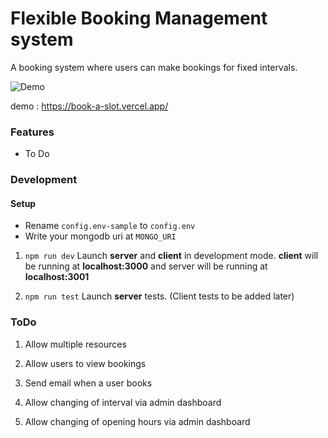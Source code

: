 # Flexible Booking Management system

A booking system where users can make bookings for fixed intervals.

![Demo](demo.gif)

demo : https://book-a-slot.vercel.app/ 

### Features

- To Do

### Development

#### Setup

- Rename `config.env-sample` to `config.env`
- Write your mongodb uri at `MONGO_URI`

1. `npm run dev`
   Launch __server__ and __client__ in development mode. __client__ will be running at __localhost:3000__ and server will be running at __localhost:3001__
   <br/>

2. `npm run test`
   Launch __server__ tests. (Client tests to be added later)
   <br/>
   
### ToDo

1. Allow multiple resources

2. Allow users to view bookings

3. Send email when a user books

4. Allow changing of interval via admin dashboard

5. Allow changing of opening hours via admin dashboard
